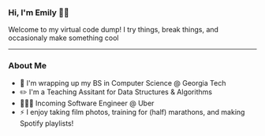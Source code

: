 ### Hi, I'm Emily 👋🏼

Welcome to my virtual code dump! I try things, break things, and occasionaly make something cool

---

### About Me
- 🐝 I'm wrapping up my BS in Computer Science @ Georgia Tech
- ✏️ I'm a Teaching Assitant for Data Structures & Algorithms
- 👩🏻‍💻 Incoming Software Engineer @ Uber 
- ⚡️ I enjoy taking film photos, training for (half) marathons, and making Spotify playlists!

<!--
**emilyjwu/emilyjwu** is a ✨ _special_ ✨ repository because its `README.md` (this file) appears on your GitHub profile.

Here are some ideas to get you started:

- 🔭 I’m currently working on ...
- 🌱 I’m currently learning ...
- 👯 I’m looking to collaborate on ...
- 🤔 I’m looking for help with ...
- 💬 Ask me about ...
- 📫 How to reach me: ...
- 😄 Pronouns: ...
- ⚡ Fun fact: ...
-->
